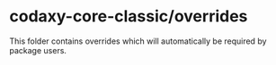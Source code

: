 # codaxy-core-classic/overrides

This folder contains overrides which will automatically be required by package users.

